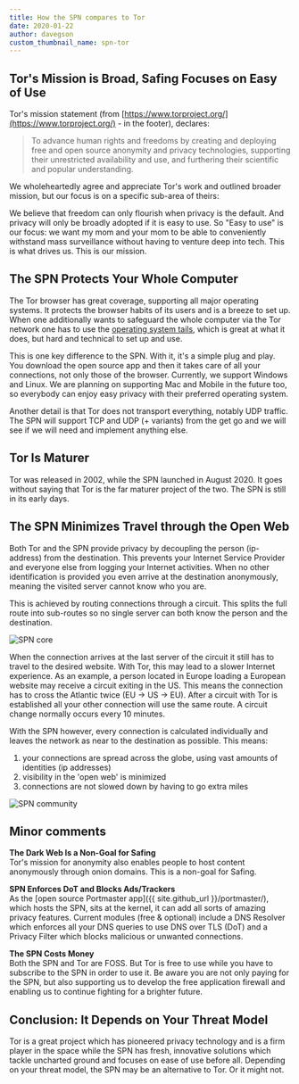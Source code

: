 ```yaml
---
title: How the SPN compares to Tor
date: 2020-01-22
author: davegson
custom_thumbnail_name: spn-tor
---
```


## Tor's Mission is Broad, Safing Focuses on Easy of Use

Tor's mission statement (from [https://www.torproject.org/](https://www.torproject.org/) - in the footer), declares:

> To advance human rights and freedoms by creating and deploying free and open source anonymity and privacy technologies, supporting their unrestricted availability and use, and furthering their scientific and popular understanding.

We wholeheartedly agree and appreciate Tor's work and outlined broader mission, but our focus is on a specific sub-area of theirs:

We believe that freedom can only flourish when privacy is the default. And privacy will only be broadly adopted if it is easy to use. So "Easy to use" is our focus: we want my mom and your mom to be able to conveniently withstand mass surveillance without having to venture deep into tech. This is what drives us. This is our mission.

## The SPN Protects Your Whole Computer

The Tor browser has great coverage, supporting all major operating systems. It protects the browser habits of its users and is a breeze to set up. When one additionally wants to safeguard the whole computer via the Tor network one has to use the [operating system tails](https://tails.boum.org/install/index.en.html), which is great at what it does, but hard and technical to set up and use.

This is one key difference to the SPN. With it, it's a simple plug and play. You download the open source app and then it takes care of all your connections, not only those of the browser. Currently, we support Windows and Linux. We are planning on supporting Mac and Mobile in the future too, so everybody can enjoy easy privacy with their preferred operating system.

Another detail is that Tor does not transport everything, notably UDP traffic. The SPN will support TCP and UDP (+ variants) from the get go and we will see if we will need and implement anything else.

## Tor Is Maturer

Tor was released in 2002, while the SPN launched in August 2020. It goes without saying that Tor is the far maturer project of the two. The SPN is still in its early days.

## The SPN Minimizes Travel through the Open Web

Both Tor and the SPN provide privacy by decoupling the person (ip-address) from the destination. This prevents your Internet Service Provider and everyone else from logging your Internet activities. When no other identification is provided you even arrive at the destination anonymously, meaning the visited server cannot know who you are.

This is achieved by routing connections through a circuit. This splits the full route into sub-routes so no single server can both know the person and the destination.

![SPN core](https://safing.io/assets/img/spn/spn-core-web.png)

When the connection arrives at the last server of the circuit it still has to travel to the desired website. With Tor, this may lead to a slower Internet experience. As an example, a person located in Europe loading a European website may receive a circuit exiting in the US. This means the connection has to cross the Atlantic twice (EU -> US -> EU). After a circuit with Tor is established all your other connection will use the same route. A circuit change normally occurs every 10 minutes.

With the SPN however, every connection is calculated individually and leaves the network as near to the destination as possible. This means:

1. your connections are spread across the globe, using vast amounts of identities (ip addresses)
2. visibility in the 'open web' is minimized
3. connections are not slowed down by having to go extra miles

![SPN community](https://safing.io/assets/img/spn/spn-community-web.png)

## Minor comments

**The Dark Web Is a Non-Goal for Safing**  
Tor's mission for anonymity also enables people to host content anonymously through onion domains. This is a non-goal for Safing.

**SPN Enforces DoT and Blocks Ads/Trackers**  
As the [open source Portmaster app]({{ site.github_url }}/portmaster/), which hosts the SPN, sits at the kernel, it can add all sorts of amazing privacy features. Current modules (free & optional) include a DNS Resolver which enforces all your DNS queries to use DNS over TLS (DoT) and a Privacy Filter which blocks malicious or unwanted connections.

**The SPN Costs Money**  
Both the SPN and Tor are FOSS. But Tor is free to use while you have to subscribe to the SPN in order to use it. Be aware you are not only paying for the SPN, but also supporting us to develop the free application firewall and enabling us to continue fighting for a brighter future.

## Conclusion: It Depends on Your Threat Model
Tor is a great project which has pioneered privacy technology and is a firm player in the space while the SPN has fresh, innovative solutions which tackle uncharted ground and focuses on ease of use before all. Depending on your threat model, the SPN may be an alternative to Tor. Or it might not.
